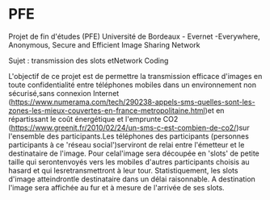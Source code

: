 # PFE
Projet de fin d'études (PFE) Université de Bordeaux - Evernet -Everywhere, Anonymous, Secure and Efficient Image Sharing Network

Sujet : transmission des slots etNetwork Coding

L'objectif de ce projet est de permettre la transmission efficace d'images en toute confidentialité entre téléphones mobiles dans un environnement non sécurisé,sans connexion Internet (https://www.numerama.com/tech/290238-appels-sms-quelles-sont-les-zones-les-mieux-couvertes-en-france-metropolitaine.html)et en répartissant le coût énergétique et l'emprunte CO2 (https://www.greenit.fr/2010/02/24/un-sms-c-est-combien-de-co2/)sur l'ensemble des participants.Les téléphones des participants (personnes participants à ce 'réseau social')serviront de relai entre l'émetteur et le destinataire de l'image. Pour celal'image sera découpée en 'slots' de petite taille qui serontenvoyés vers les mobiles d'autres participants choisis au hasard et qui lesretransmettront à leur tour. Statistiquement, les slots d'image atteindrontle destinataire dans un délai raisonnable. A destination l'image sera affichée au fur et à mesure de l'arrivée de ses slots.
